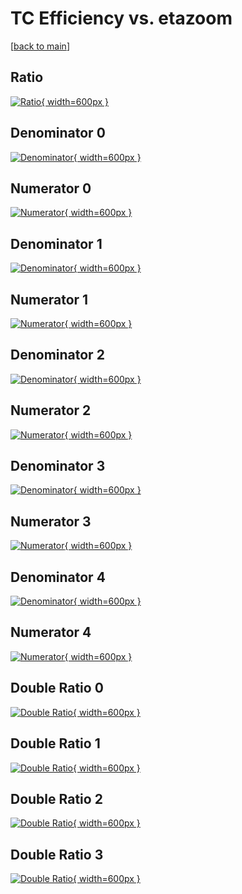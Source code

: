 # TC Efficiency vs. etazoom

[[back to main](./)]



## Ratio

[![Ratio](../mtv/var/TC_vtr_0_0_eff_etazoom.png){ width=600px }](../mtv/var/TC_vtr_0_0_eff_etazoom.pdf)

## Denominator 0

[![Denominator](../mtv/den/TC_vtr_0_0_eff_etazoom_den0.png){ width=600px }](../mtv/den/TC_vtr_0_0_eff_etazoom_den0.pdf)

## Numerator 0

[![Numerator](../mtv/num/TC_vtr_0_0_eff_etazoom_num0.png){ width=600px }](../mtv/num/TC_vtr_0_0_eff_etazoom_num0.pdf)

## Denominator 1

[![Denominator](../mtv/den/TC_vtr_0_0_eff_etazoom_den1.png){ width=600px }](../mtv/den/TC_vtr_0_0_eff_etazoom_den1.pdf)

## Numerator 1

[![Numerator](../mtv/num/TC_vtr_0_0_eff_etazoom_num1.png){ width=600px }](../mtv/num/TC_vtr_0_0_eff_etazoom_num1.pdf)

## Denominator 2

[![Denominator](../mtv/den/TC_vtr_0_0_eff_etazoom_den2.png){ width=600px }](../mtv/den/TC_vtr_0_0_eff_etazoom_den2.pdf)

## Numerator 2

[![Numerator](../mtv/num/TC_vtr_0_0_eff_etazoom_num2.png){ width=600px }](../mtv/num/TC_vtr_0_0_eff_etazoom_num2.pdf)

## Denominator 3

[![Denominator](../mtv/den/TC_vtr_0_0_eff_etazoom_den3.png){ width=600px }](../mtv/den/TC_vtr_0_0_eff_etazoom_den3.pdf)

## Numerator 3

[![Numerator](../mtv/num/TC_vtr_0_0_eff_etazoom_num3.png){ width=600px }](../mtv/num/TC_vtr_0_0_eff_etazoom_num3.pdf)

## Denominator 4

[![Denominator](../mtv/den/TC_vtr_0_0_eff_etazoom_den4.png){ width=600px }](../mtv/den/TC_vtr_0_0_eff_etazoom_den4.pdf)

## Numerator 4

[![Numerator](../mtv/num/TC_vtr_0_0_eff_etazoom_num4.png){ width=600px }](../mtv/num/TC_vtr_0_0_eff_etazoom_num4.pdf)

## Double Ratio 0

[![Double Ratio](../mtv/ratio/TC_vtr_0_0_eff_etazoom_ratio0.png){ width=600px }](../mtv/ratio/TC_vtr_0_0_eff_etazoom_ratio0.pdf)

## Double Ratio 1

[![Double Ratio](../mtv/ratio/TC_vtr_0_0_eff_etazoom_ratio1.png){ width=600px }](../mtv/ratio/TC_vtr_0_0_eff_etazoom_ratio1.pdf)

## Double Ratio 2

[![Double Ratio](../mtv/ratio/TC_vtr_0_0_eff_etazoom_ratio2.png){ width=600px }](../mtv/ratio/TC_vtr_0_0_eff_etazoom_ratio2.pdf)

## Double Ratio 3

[![Double Ratio](../mtv/ratio/TC_vtr_0_0_eff_etazoom_ratio3.png){ width=600px }](../mtv/ratio/TC_vtr_0_0_eff_etazoom_ratio3.pdf)


